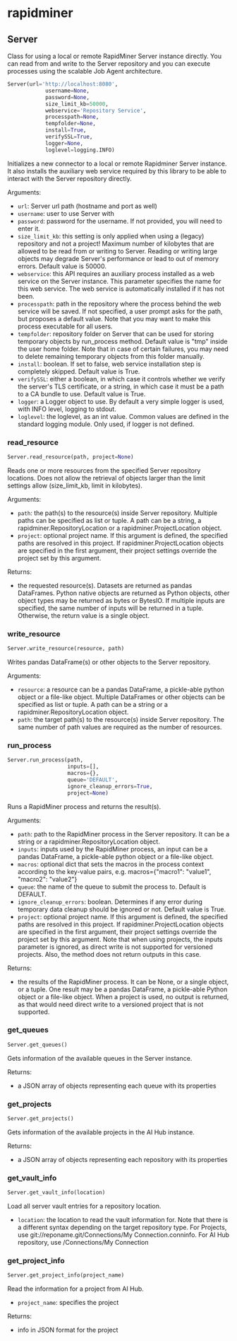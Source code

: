 
# rapidminer


## Server

Class for using a local or remote RapidMiner Server instance directly. You can read from and write to the Server repository and you can execute processes using the scalable Job Agent architecture.



```python
Server(url='http://localhost:8080',
            username=None,
            password=None,
            size_limit_kb=50000,
            webservice='Repository Service',
            processpath=None,
            tempfolder=None,
            install=True,
            verifySSL=True,
            logger=None,
            loglevel=logging.INFO)
```

Initializes a new connector to a local or remote Rapidminer Server instance. It also installs the auxiliary web service required by this library to be able to interact with the Server repository directly.

Arguments:
- `url`: Server url path (hostname and port as well)
- `username`: user to use Server with
- `password`: password for the username. If not provided, you will need to enter it.
- `size_limit_kb`: this setting is only applied when using a (legacy) repository and not a project! Maximum number of kilobytes that are allowed to be read from or writing to Server. Reading or writing large objects may degrade Server's performance or lead to out of memory errors. Default value is 50000.
- `webservice`: this API requires an auxiliary process installed as a web service on the Server instance. This parameter specifies the name for this web service. The web service is automatically installed if it has not been.
- `processpath`: path in the repository where the process behind the web service will be saved. If not specified, a user prompt asks for the path, but proposes a default value. Note that you may want to make this process executable for all users.
- `tempfolder`: repository folder on Server that can be used for storing temporary objects by run_process method. Default value is "tmp" inside the user home folder. Note that in case of certain failures, you may need to delete remaining temporary objects from this folder manually.
- `install`: boolean. If set to false, web service installation step is completely skipped. Default value is True.
- `verifySSL`: either a boolean, in which case it controls whether we verify the server's TLS certificate, or a string, in which case it must be a path to a CA bundle to use. Default value is True.
- `logger`: a Logger object to use. By default a very simple logger is used, with INFO level, logging to stdout.
- `loglevel`: the loglevel, as an int value. Common values are defined in the standard logging module. Only used, if logger is not defined.


### read_resource
```python
Server.read_resource(path, project=None)
```

Reads one or more resources from the specified Server repository locations. Does not allow the retrieval of objects larger than the limit settings allow (size_limit_kb, limit in kilobytes).

Arguments:
- `path`: the path(s) to the resource(s) inside Server repository. Multiple paths can be specified as list or tuple. A path can be a string, a rapidminer.RepositoryLocation or a rapidminer.ProjectLocation object.
- `project`: optional project name. If this argument is defined, the specified paths are resolved in this project. If rapidminer.ProjectLocation objects are specified in the first argument, their project settings override the project set by this argument.



Returns:


- the requested resource(s). Datasets are returned as pandas DataFrames. Python native objects are returned as Python objects, other object types may be returned as bytes or BytesIO. If multiple inputs are specified, the same number of inputs will be returned in a tuple. Otherwise, the return value is a single object.


### write_resource
```python
Server.write_resource(resource, path)
```

Writes pandas DataFrame(s) or other objects to the Server repository.

Arguments:
- `resource`: a resource can be a pandas DataFrame, a pickle-able python object or a file-like object. Multiple DataFrames or other objects can be specified as list or tuple. A path can be a string or a rapidminer.RepositoryLocation object.
- `path`: the target path(s) to the resource(s) inside Server repository. The same number of path values are required as the number of resources.


### run_process
```python
Server.run_process(path,
                   inputs=[],
                   macros={},
                   queue='DEFAULT',
                   ignore_cleanup_errors=True,
                   project=None)
```

Runs a RapidMiner process and returns the result(s).

Arguments:
- `path`: path to the RapidMiner process in the Server repository. It can be a string or a rapidminer.RepositoryLocation object.
- `inputs`: inputs used by the RapidMiner process, an input can be a pandas DataFrame, a pickle-able python object or a file-like object.
- `macros`: optional dict that sets the macros in the process context according to the key-value pairs, e.g. macros={"macro1": "value1", "macro2": "value2"}
- `queue`: the name of the queue to submit the process to. Default is DEFAULT.
- `ignore_cleanup_errors`: boolean. Determines if any error during temporary data cleanup should be ignored or not. Default value is True.
- `project`: optional project name. If this argument is defined, the specified paths are resolved in this project. If rapidminer.ProjectLocation objects are specified in the first argument, their project settings override the project set by this argument. Note that when using projects, the inputs parameter is ignored, as direct write is not supported for versioned projects. Also, the method does not return outputs in this case.



Returns:


- the results of the RapidMiner process. It can be None, or a single object, or a tuple. One result may be a pandas DataFrame, a pickle-able Python object or a file-like object. When a project is used, no output is returned, as that would need direct write to a versioned project that is not supported.


### get_queues
```python
Server.get_queues()
```

Gets information of the available queues in the Server instance.




Returns:


- a JSON array of objects representing each queue with its properties


### get_projects
```python
Server.get_projects()
```

Gets information of the available projects in the AI Hub instance.




Returns:


- a JSON array of objects representing each repository with its properties


### get_vault_info
```python
Server.get_vault_info(location)
```

Load all server vault entries for a repository location.

- `location`: the location to read the vault information for. Note that there is a different syntax depending on the target repository type. For Projects, use git://reponame.git/Connections/My Connection.conninfo. For AI Hub repository, use /Connections/My Connection


### get_project_info
```python
Server.get_project_info(project_name)
```

Read the information for a project from AI Hub.

- `project_name`: specifies the project



Returns:


- info in JSON format for the project
